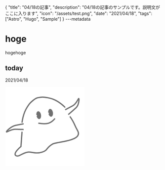 {
  "title": "04/18の記事",
  "description": "04/18の記事のサンプルです。説明文がここに入ります",
  "icon": "/assets/test.png",
  "date": "2021/04/18",
  "tags": ["Astro", "Hugo", "Sample"]
}
---metadata

# hoge
hogehoge

## today
2021/04/18

![img](/assets/test.png)